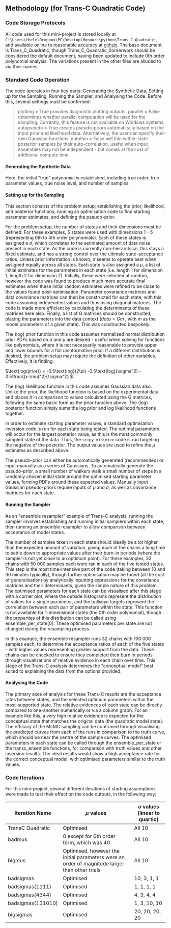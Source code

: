 ## Methodology (for Trans-C Quadratic Code)
### Code Storage Protocols
All code used for this mini-project is stored locally at `C:\Users\thele\Dropbox\PC\Desktop\Honours\python\Trans_C_Quadratic`, and available online to reasonable accuracy at [github](https://github.com/Cuttlefish-Joe/trans-c-quadratics/tree/main). The base document is Trans_C_Quadratic, though Trans_C_Quadratic_0orderwork should be considered the default document, having been updated to include 0th order polynomial analysis. The variations present in the other files are alluded to via their names. 

### Standard Code Operation
The code operates in four key parts: Generating the Synthetic Data, Setting up for the Sampling, Running the Sampler, and Analysing the Code. Before this, several settings must be confirmed: 

> plotting = True provides diagnostic plotting outputs. 
> parallel = False determines whether parallel computation will be used for the sampling. Currently, this feature is not available on Windows systems. 
> autopseudo = True creates pseudo-priors automatically based on the input prior and likelihood data. Alternatively, the user can specify their own Gaussian functions. 
> autothin = False will thin within-state posterior samples by their auto-correlation, useful when input ensembles may not be independent - but comes at the cost of additional compute time. 

#### Generating the Synthetic Data
Here, the initial "true" polynomial is established, including true order, true parameter values, true noise level, and number of samples. 

#### Setting up for the Sampling
This section consists of the problem setup; establishing the prior, likelihood, and posterior functions; running an optimisation code to find starting parameter estimates; and defining the pseudo-prior. 

For the problem setup, the number of states and their dimensions must be defined. For these examples, 5 states were used with dimensions 1 - 5 (representing 0th to 4th order polynomials). Each of these states is assigned a $\sigma$, which correlates to the estimated amount of data noise present in each state. As the code is currently non-hierarchical, this stays a fixed estimate, and has a strong control over the ultimate state-acceptance ratios. Unless prior information is known, $\sigma$ seems to operate best when assigned equally across all states. Each state is also assigned a $\mu$, a list of initial estimates for the parameters in each state (i.e. length 1 for dimension 1, length 2 for dimension 2). Initially, these were selected at random, however the code was found to produce much more accurate final estimates when these initial random estimates were refined to be close to the values found post-optimisation. Parameter covariance matrices and data covariance matrices can then be constructed for each state, with this code assuming independent values and thus using diagonal matrices. The code is made more efficient by calculating the determinants of these matrices here also. Finally, a list of G matrices should be constructed, placing the parameters into the data context ($data = Gm$ , with m as the model parameters of a given state). This was constructed bespokely. 

The (log) prior function in this code assumes normalised normal distribution prior PDFs based on $\sigma$ and $\mu$ are desired - useful when solving for functions like polynomials, where it is not necessarily reasonable to provide upper and lower bounds for a flat uninformative prior. If a different distribution is desired, the problem setup may require the definition of other variables. Effectively, it is finding: 

 $\text{log(prior)} =  -0.5\text{log}(2\pi) -0.5\text{log}(\sigma^2) - 0.5\frac{(x-\mu)^2}{\sigma^2} $

The (log) likelihood function in this code assumes Gaussian data also. Unlike the prior, the likelihood function is based on the experimental data and places it in comparison to values calculated using the G matrices, following the same basic form as the prior function above. The (log) posterior function simply sums the log prior and log likelihood functions together. 

In order to estimate starting parameter values, a standard optimisation inversion code is run for each state being tested. The optimal parameters will occur for the largest posterior value, as this is the most commonly sampled state of the data. Thus, the `scipy.minimize` code is run targeting the negative of the posterior. The output values are used to refine the $\mu$ estimates as described above. 

The pseudo-prior can either be automatically generated (recommended) or input manually as a series of Gaussians. To automatically generate the pseudo-prior, a small number of walkers walk a small number of steps in a randomly chosen initial state around the optimised starting parameter values, forming PDFs around these expected values. Manually input Gaussian pseudo-priors require inputs of $\mu$ and $\sigma$, as well as covariance matrices for each state. 

#### Running the Sampler
As an "ensemble resampler" example of Trans-C analysis, running the sampler involves establishing and running initial samplers within each state, then running an ensemble resampler to allow comparison between acceptance of model states. 

The number of samples taken in each state should ideally be a lot higher than the expected amount of variation, giving each of the chains a long time to settle down to appropriate values after their burn-in periods (where the sampler is not yet close to an optimum point). For these examples, 32 chains with 50 000 samples each were ran in each of the five tested states. This step is the most time-intensive part of the code (taking between 10 and 30 minutes typically), though further optimisation may be found (at the cost of generalisation) by analytically inputting expressions for the covariance matrices and their determinants, given the simple nature of this problem. The optimised parameters for each state can be visualised after this stage with a corner plot, where the outside histograms represent the distribution of values for a single parameter, and the bullseye targets represent the correlation between each pair of parameters within the state. This function is not available for 1-dimensional states (the 0th order polynomial), though the properties of this distribution can be called using ensemble_per_state[0]. These optimised parameters per state are not changed during the resampling process. 

In this example, the ensemble resampler runs 32 chains with 100 000 samples each, to determine the acceptance ratios of each of the five states - with higher values representing greater support from the data. These chains can be checked to ensure they completed their burn in periods through visualisations of relative evidence in each chain over time. This stage of the Trans-C analysis determines the "conceptual model" best suited to explaining the data from the options provided. 

#### Analysing the Code
The primary axes of analysis for these Trans-C results are the acceptance rates between states, and the selected optimum parameters within the most-supported state. The relative evidences of each state can be directly compared to one-another numerically or via a column graph. For an example like this, a very high relative evidence is expected for the conceptual state that matches the original data (the quadratic model state). The efficacy of the McMC sampling can be confirmed through visualising the predicted curves from each of the runs in comparison to the truth curve, which should be near the centre of the sample curves. The optimised parameters in each state can be called through the ensemble_per_state or the transc_ensemble functions, for comparison with truth values and other inversion results. The ideal results would show a high acceptance rate for the correct conceptual model, with optimised parameters similar to the truth values.

### Code Iterations
For this mini-project, several different iterations of starting assumptions were made to test their effect on the code outputs, in the following way: 

| Iteration Name    | $\mu$ values                                                                                  | $\sigma$ values (linear to quartic) |
|-------------------|-----------------------------------------------------------------------------------------------|-------------------------------------|
| TransC Quadratic  | Optimised                                                                                     | All 10                              |
| badmus            | 0 except for 0th order term, which was 40                                                     | All 10                              |
| bigmus            | Optimised, however the initial parameters were an order of magnitude larger than other trials | All 10                              |
| badsigmas         | Optimised                                                                                     | 10, 3, 1, 1                         |
| badsigmas(1111)   | Optimised                                                                                     | 1, 1, 1, 1                          |
| badsigmas(4344)   | Optimised                                                                                     | 4, 3, 4, 4                          |
| badsigmas(131010) | Optimised                                                                                     | 1, 3, 10, 10                        |
| bigsigmas         | Optimised                                                                                     | 20, 20, 20, 20                      |
